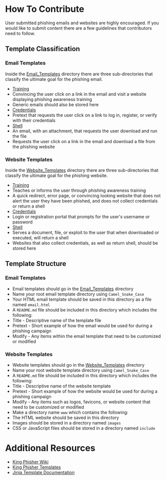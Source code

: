 # How To Contribute

User submitted phishing emails and websites are highly encouraged. If you would like to submit content there are a few guidelines that contributors need to follow.

## Template Classification

### Email Templates
Inside the [Email_Templates](https://github.com/securestate/king-phisher-templates/tree/master/Email_Templates) directory there are three sub-directories that classify the ultimate goal for the phishing email.
 * [Training](https://github.com/securestate/king-phisher-templates/tree/master/Email_Templates/Training)
  * Convincing the user click on a link in the email and visit a website displaying phishing awareness training
  * Generic emails should also be stored here
 * [Credentials](https://github.com/securestate/king-phisher-templates/tree/master/Email_Templates/Credentials)
  * Pretext that requests the user click on a link to log in, register, or verify with their credentials 
 * [Shell](https://github.com/securestate/king-phisher-templates/tree/master/Email_Templates/Shell)
  * An email, with an attachment, that requests the user download and run the file
  * Requests the user click on a link in the email and download a file from the phishing website

### Website Templates
Inside the [Website_Templates](https://github.com/securestate/king-phisher-templates/tree/master/Website_Templates) directory there are three sub-directories that classify the ultimate goal for the phishing website.
 * [Training](https://github.com/securestate/king-phisher-templates/tree/master/Website_Templates/Training)
  * Teaches or informs the user through phishing awareness training
  * A quick redirect, error page, or convincing looking website that does not alert the user they have been phished, and does not collect credentials or return a shell
 * [Credentials](https://github.com/securestate/king-phisher-templates/tree/master/Website_Templates/Credentials)
  * Login or registration portal that prompts for the user's username or password
 * [Shell](https://github.com/securestate/king-phisher-templates/tree/master/Website_Templates/Shell)
  * Serves a document, file, or exploit to the user that when downloaded or executed, will return a shell
  * Websites that also collect credentials, as well as return shell, should be stored here

## Template Structure

### Email Templates
 * Email templates should go in the [Email_Templates](https://github.com/securestate/king-phisher-templates/tree/master/Email_Templates) directory
 * Name your root email template directory using `Camel_Snake_Case`
 * Your HTML email template should be saved in this directory as a file named `email.html`
 * A `README.md` file should be included in this directory which includes the following:
  * Title - Descriptive name of the template file
  * Pretext - Short example of how the email would be used for during a phishing campaign
  * Modify - Any items within the email template that need to be customized or modified

### Website Templates
 * Website templates should go in the [Website_Templates](https://github.com/securestate/king-phisher-templates/tree/master/Website_Templates) directory
 * Name your root website template directory using `Camel_Snake_Case`
 * A `README.md` file should be included in this directory which includes the following:
  * Title - Descriptive name of the website template
  * Pretext - Short example of how the website would be used for during a phishing campaign
  * Modify - Any items such as logos, favicons, or website content that need to be customized or modified
 * Make a directory name `www` which contains the following:
  * The HTML website should be saved in this directory
  * Images should be stored in a directory named `images`
  * CSS or JavaScript files should be stored in a directory named `include`

# Additional Resources
* [King Phisher Wiki](https://github.com/securestate/king-phisher/wiki)
* [King Phisher Templates](https://github.com/securestate/king-phisher/wiki/Templates)
* [Jinja Template Documentation](http://jinja.pocoo.org/docs/dev/templates/)
